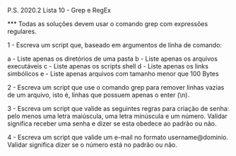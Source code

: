 ﻿P.S. 2020.2 Lista 10 - Grep e RegEx


*** Todas as soluções devem usar o comando grep com expressões regulares.


1 - Escreva um script que, baseado em argumentos de linha de comando:


a - Liste apenas os diretórios de uma pasta
b - Liste apenas os arquivos executáveis
c - Liste apenas os scripts shell
d - Liste apenas os links simbólicos
e - Liste apenas arquivos com tamanho menor que 100 Bytes


2 - Escreva um script que use o comando grep para remover linhas vazias de um arquivo, isto é, linhas que possuem apenas o enter (\n).


3 - Escreva um script que valide as seguintes regras para criação de senha: pelo menos uma letra maiúscula, uma letra minúscula e um número. Validar significa receber uma senha e dizer se esta obedece ao padrão ou não.


4 - Escreva um script que valide um e-mail no formato username@dominio. Validar significa dizer se o número está no padrão ou não.